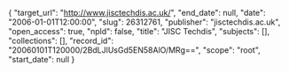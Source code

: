 {
  "target_url": "http://www.jisctechdis.ac.uk/", 
  "end_date": null, 
  "date": "2006-01-01T12:00:00", 
  "slug": 26312761, 
  "publisher": "jisctechdis.ac.uk", 
  "open_access": true, 
  "npld": false, 
  "title": "JISC Techdis", 
  "subjects": [], 
  "collections": [], 
  "record_id": "20060101T120000/2BdLJlUsGd5EN58AlO/MRg==", 
  "scope": "root", 
  "start_date": null
}

